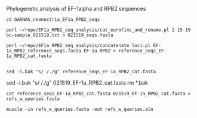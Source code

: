 Phylogenetic analysis of EF-1alpha and RPB2 sequences

	cd GARNAS_neonectria_EF1a_RPB2_seqs

	perl ~/repo/EF1a_RPB2_seq_analysis/cat_eurofins_and_rename.pl 2-15-19 bc-sample_021519.txt > 021519_seqs.fasta

	perl ~/repo/EF1a_RPB2_seq_analysis/concatenate_loci.pl EF-1a_RPB2_reference_seqs.fasta EF-1a RPB2 > reference_seqs_EF-1a_RPB2_cat.fasta

	
	sed -i.bak "s/ /./g" reference_seqs_EF-1a_RPB2_cat.fasta 
sed -i.bak "s/ /./g" 021519_EF-1a_RPB2_cat.fasta 
rm *.bak

	cat reference_seqs_EF-1a_RPB2_cat.fasta 021519_EF-1a_RPB2_cat.fasta > refs_w_queries.fasta

	muscle -in refs_w_queries.fasta -out refs_w_queries.aln 
